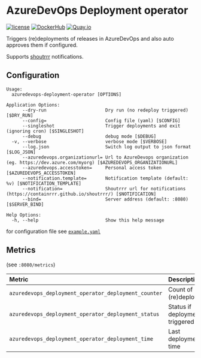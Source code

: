 AzureDevOps Deployment operator
===============================

[![license](https://img.shields.io/github/license/webdevops/azuredevops-deployment-operator.svg)](https://github.com/webdevops/azuredevops-deployment-operator/blob/master/LICENSE)
[![DockerHub](https://img.shields.io/badge/DockerHub-webdevops%2Fazuredevops--deployment--operator-blue)](https://hub.docker.com/r/webdevops/azuredevops-deployment-operator/)
[![Quay.io](https://img.shields.io/badge/Quay.io-webdevops%2Fazuredevops--deployment--operator-blue)](https://quay.io/repository/webdevops/azuredevops-deployment-operator)

Triggers (re)deployments of releases in AzureDevOps and also auto approves them if configured.

Supports [shoutrrr](https://containrrr.github.io/shoutrrr/) notifications.

Configuration
-------------

```
Usage:
  azuredevops-deployment-operator [OPTIONS]

Application Options:
      --dry-run                      Dry run (no redeploy triggered) [$DRY_RUN]
      --config=                      Config file (yaml) [$CONFIG]
      --singleshot                   Trigger deployments and exit (ignoring cron) [$SINGLESHOT]
      --debug                        debug mode [$DEBUG]
  -v, --verbose                      verbose mode [$VERBOSE]
      --log.json                     Switch log output to json format [$LOG_JSON]
      --azuredevops.organizationurl= Url to AzureDevops organization (eg. https://dev.azure.com/myorg) [$AZUREDEVOPS_ORGANIZATIONURL]
      --azuredevops.accesstoken=     Personal access token [$AZUREDEVOPS_ACCESSTOKEN]
      --notification.template=       Notification template (default: %v) [$NOTIFICATION_TEMPLATE]
      --notification=                Shoutrrr url for notifications (https://containrrr.github.io/shoutrrr/) [$NOTIFICATION]
      --bind=                        Server address (default: :8080) [$SERVER_BIND]

Help Options:
  -h, --help                         Show this help message
```

for configuration file see [`example.yaml`](/example.yaml)

Metrics
-------

 (see `:8080/metrics`)

| Metric                                                   | Description                                     |
|:---------------------------------------------------------|:------------------------------------------------|
| `azuredevops_deployment_operator_deployment_counter`     | Count of (re)deployments                        |
| `azuredevops_deployment_operator_deployment_status`      | Status if deployment was triggered              |
| `azuredevops_deployment_operator_deployment_time`        | Last deployment time                            |
